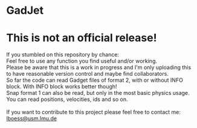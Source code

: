 # GadJet

# This is not an official release! 

If you stumbled on this repository by chance: <br>
Feel free to use any function you find useful and/or working. <br>
Please be aware that this is a work in progress and I'm only uploading this to have reasonable version control and maybe find collaborators. <br>
So far the code can read Gadget files of format 2, with or without INFO block. With INFO block works better though! <br>
Snap format 1 can also be read, but only in the most basic physics usage. You can read positions, velocities, ids and so on. <br>
<br>
If you want to contribute to this project please feel free to contact me: lboess@usm.lmu.de
